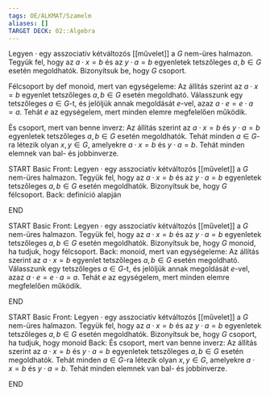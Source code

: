 ```yaml
---
tags: OE/ALKMAT/Szamelm 
aliases: []
TARGET DECK: 02::Algebra
---
```

Legyen $·$ egy asszociatív kétváltozós [[művelet]] a $G$ nem-üres halmazon. Tegyük fel, hogy az $a · x = b$ és az $y · a = b$ egyenletek tetszőleges $a, b ∈ G$ esetén megoldhatók. Bizonyítsuk be, hogy $G$ csoport.

Félcsoport by def
monoid, mert van egységeleme:
Az állítás szerint az $a \cdot x = b$ egyenlet tetszőleges $a, b \in G$ esetén megoldható. Válasszunk egy tetszőleges $a \in G$-t, és jelöljük annak megoldását $e$-vel, azaz $a \cdot e = e \cdot a = a$. Tehát $e$ az egységelem, mert minden elemre megfelelően működik.

És csoport, mert van benne inverz:
Az állítás szerint az $a \cdot x = b$ és $y \cdot a = b$ egyenletek tetszőleges $a, b \in G$ esetén megoldhatók. Tehát minden $a \in G$-ra létezik olyan $x, y \in G$, amelyekre $a \cdot x = b$ és $y \cdot a = b$. Tehát minden elemnek van bal- és jobbinverze.

START
Basic
Front:
Legyen $·$ egy asszociatív kétváltozós [[művelet]] a $G$ nem-üres halmazon. Tegyük fel, hogy az $a · x = b$ és az $y · a = b$ egyenletek tetszőleges $a, b ∈ G$ esetén megoldhatók. Bizonyítsuk be, hogy $G$ félcsoport.
Back:
definíció alapján
<!--ID: 1687374344145-->
END

START
Basic
Front:
Legyen $·$ egy asszociatív kétváltozós [[művelet]] a $G$ nem-üres halmazon. Tegyük fel, hogy az $a · x = b$ és az $y · a = b$ egyenletek tetszőleges $a, b ∈ G$ esetén megoldhatók. Bizonyítsuk be, hogy $G$ monoid, ha tudjuk, hogy félcsoport.
Back:
monoid, mert van egységeleme:
Az állítás szerint az $a \cdot x = b$ egyenlet tetszőleges $a, b \in G$ esetén megoldható. Válasszunk egy tetszőleges $a \in G$-t, és jelöljük annak megoldását $e$-vel, azaz $a \cdot e = e \cdot a = a$. Tehát $e$ az egységelem, mert minden elemre megfelelően működik.
<!--ID: 1687374344151-->
END

START
Basic
Front:
Legyen $·$ egy asszociatív kétváltozós [[művelet]] a $G$ nem-üres halmazon. Tegyük fel, hogy az $a · x = b$ és az $y · a = b$ egyenletek tetszőleges $a, b ∈ G$ esetén megoldhatók. Bizonyítsuk be, hogy $G$ csoport, ha tudjuk, hogy monoid
Back:
És csoport, mert van benne inverz:
Az állítás szerint az $a \cdot x = b$ és $y \cdot a = b$ egyenletek tetszőleges $a, b \in G$ esetén megoldhatók. Tehát minden $a \in G$-ra létezik olyan $x, y \in G$, amelyekre $a \cdot x = b$ és $y \cdot a = b$. Tehát minden elemnek van bal- és jobbinverze.
<!--ID: 1687374344158-->
END